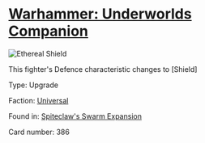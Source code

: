 # [Warhammer: Underworlds Companion](https://guidokessels.github.io/wh-underworlds)

  

![Ethereal Shield](https://warhammerunderworlds.com/wp-content/uploads/sites/6/2018/02/386_ENG.png)

This fighter's Defence characteristic changes to [Shield]

Type: Upgrade

Faction: [Universal](https://guidokessels.github.io/wh-underworlds/factions/universal.md)

Found in: [Spiteclaw's Swarm Expansion](https://guidokessels.github.io/wh-underworlds/locations/spiteclaws-swarm-expansion.md)

Card number: 386
